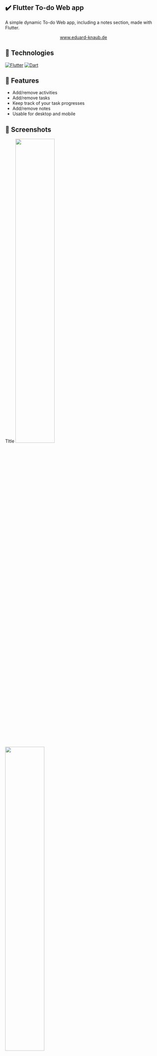 ## ✔️ Flutter To-do Web app 

A simple dynamic To-do Web app, including a notes section, made with Flutter.

<div align="center">
    <a href="https://eduard-knaub.de">
      www.eduard-knaub.de
    </a>
</div>

## 🔨 Technologies
[![Flutter][flutter-shield]][flutter-url] [![Dart][dart-shield]][dart-url]

## 📜 Features

- Add/remove activities
- Add/remove tasks
- Keep track of your task progresses
- Add/remove notes
- Usable for desktop and mobile

## 📸 Screenshots

TItle
<img src="https://raw.githubusercontent.com/raqo0/todo_webapp/main/images/notesDesktop.PNG" width="50%" height="50%"> 
<img src="https://raw.githubusercontent.com/raqo0/todo_webapp/main/images/notesMobile.PNG" width="50%" height="50%"> 
<img src="https://raw.githubusercontent.com/raqo0/todo_webapp/main/images/todoDesktop.PNG" width="50%" height="50%"> 
<img src="https://raw.githubusercontent.com/raqo0/todo_webapp/main/images/todoMobile.PNG" width="50%" height="50%"> 
<img src="https://raw.githubusercontent.com/raqo0/todo_webapp/main/images/drawerMobile.PNG" width="50%" height="50%"> 

[flutter-shield]: https://img.shields.io/badge/Flutter-Framework-blue?logo=flutter
[flutter-url]: https://flutter.io/
[dart-shield]: https://img.shields.io/badge/Dart-Language-blue?logo=dart
[dart-url]: https://www.dartlang.org/